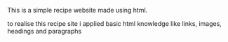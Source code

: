 This is a simple recipe website made using html.

to realise this recipe site i applied basic html knowledge like links, images, headings and paragraphs
